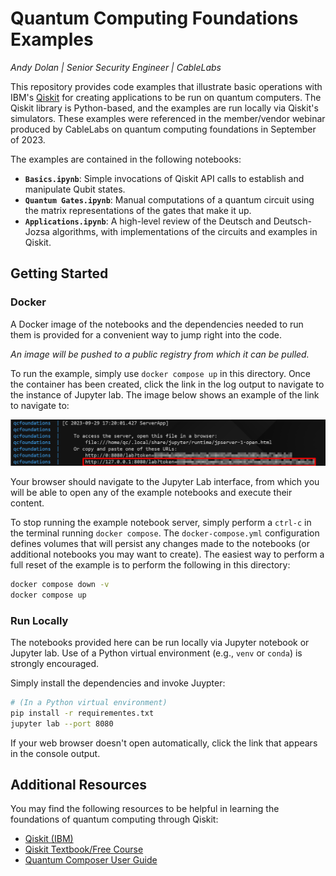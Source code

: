 # Quantum Computing Foundations Examples

*Andy Dolan | Senior Security Engineer | CableLabs*

This repository provides code examples that illustrate basic operations with
IBM's [Qiskit][qiskit] for creating applications to be run on quantum computers.
The Qiskit library is Python-based, and the examples are run locally via
Qiskit's simulators. These examples were referenced in the member/vendor webinar
produced by CableLabs on quantum computing foundations in September of 2023.

The examples are contained in the following notebooks:

* **`Basics.ipynb`**: Simple invocations of Qiskit API calls to establish and
  manipulate Qubit states.
* **`Quantum Gates.ipynb`**: Manual computations of a quantum circuit using the
  matrix representations of the gates that make it up.
* **`Applications.ipynb`**: A high-level review of the Deutsch and Deutsch-Jozsa
  algorithms, with implementations of the circuits and examples in Qiskit.

## Getting Started

### Docker

A Docker image of the notebooks and the dependencies needed to run them is
provided for a convenient way to jump right into the code.

*An image will be pushed to a public registry from which it can be pulled.*

To run the example, simply use `docker compose up` in this directory. Once the
container has been created, click the link in the log output to navigate to the
instance of Jupyter lab. The image below shows an example of the link to
navigate to:

![](./images/QC_Docker_Link.png)

Your browser should navigate to the Jupyter Lab interface, from which you will
be able to open any of the example notebooks and execute their content.

To stop running the example notebook server, simply perform a `ctrl-c` in the
terminal running `docker compose`. The `docker-compose.yml` configuration
defines volumes that will persist any changes made to the notebooks (or
additional notebooks you may want to create). The easiest way to perform a full
reset of the example is to perform the following in this directory:

```sh
docker compose down -v
docker compose up
```

### Run Locally

The notebooks provided here can be run locally via Jupyter notebook or Jupyter
lab. Use of a Python virtual environment (e.g., `venv` or `conda`) is strongly
encouraged.

Simply install the dependencies and invoke Juypter:

```sh
# (In a Python virtual environment)
pip install -r requirementes.txt
jupyter lab --port 8080
```

If your web browser doesn't open automatically, click the link that appears in
the console output.

## Additional Resources

You may find the following resources to be helpful in learning the foundations
of quantum computing through Qiskit:

* [Qiskit (IBM)][qiskit]
* [Qiskit Textbook/Free Course][qiskit-textbook]
* [Quantum Composer User Guide][ibm-quantum-composer]

[qiskit]: "https://qiskit.org/" "Qiskit"
[qiskit-textbook]: "https://qiskit.org/learn" "Qiskit Textbook"
[ibm-quantum-composer]: "https://learning.quantum-computing.ibm.com/tutorial/composer-user-guide" "IBM Quantum Composer User Guide"

